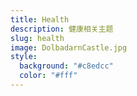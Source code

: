 ```yaml
---
title: Health
description: 健康相关主题
slug: health
image: DolbadarnCastle.jpg
style:
  background: "#c8edcc"
  color: "#fff"
---
```

